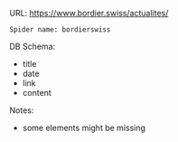 URL: https://www.bordier.swiss/actualites/

    Spider name: bordierswiss

DB Schema:
- title
- date
- link
- content

Notes:
- some elements might be missing